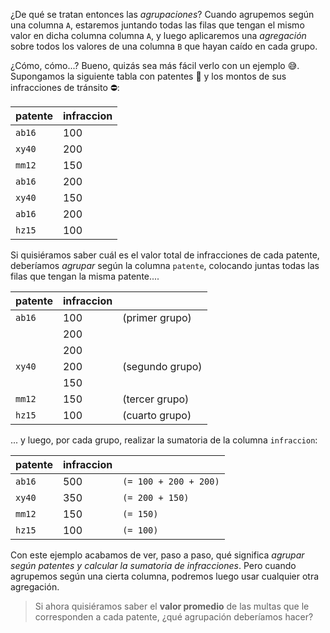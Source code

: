 ¿De qué se tratan entonces las _agrupaciones_? Cuando agrupemos según una columna `A`, estaremos juntando todas las filas que tengan el mismo valor en dicha columna columna `A`, y luego aplicaremos una _agregación_ sobre todos los valores de una columna `B` que hayan caído en cada grupo.

¿Cómo, cómo...? Bueno, quizás sea más fácil verlo con un ejemplo 😅. Supongamos la siguiente tabla con patentes 🚗 y los montos de sus infracciones de tránsito ⛔:

|patente|infraccion|
|----|---|
|`ab16`|100|
|`xy40`|200|
|`mm12`|150|
|`ab16`|200|
|`xy40`|150|
|`ab16`|200|
|`hz15`|100|

Si quisiéramos saber cuál es el valor total de infracciones de cada patente, deberíamos _agrupar_ según la columna `patente`, colocando juntas todas las filas que tengan la misma patente....


|patente|infraccion||
|----|---|---|
|`ab16`|100|(primer grupo)|
| |200|
| |200|
|`xy40`|200|(segundo grupo)|
| |150|
|`mm12`|150|(tercer grupo)|
|`hz15`|100|(cuarto grupo)|


... y luego, por cada grupo, realizar la sumatoria de la columna `infraccion`:

|patente|infraccion||
|----|---|---|
|`ab16`|500|`(= 100 + 200 + 200)`|
|`xy40`|350|`(= 200 + 150)`|
|`mm12`|150|`(= 150)`|
|`hz15`|100|`(= 100)`|

Con este ejemplo acabamos de ver, paso a paso, qué significa _agrupar según patentes y calcular la sumatoria de infracciones_. Pero cuando agrupemos según una cierta columna, podremos luego usar cualquier otra agregación.

> Si ahora quisiéramos saber el **valor promedio** de las multas que le corresponden a cada patente, ¿qué agrupación deberíamos hacer?
